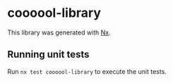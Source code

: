 # coooool-library

This library was generated with [Nx](https://nx.dev).

## Running unit tests

Run `nx test coooool-library` to execute the unit tests.
